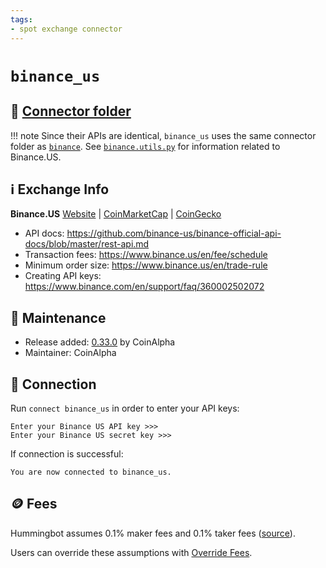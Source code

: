 ```yaml
---
tags:
- spot exchange connector
---
```


# `binance_us`

## 📁 [Connector folder](https://github.com/hummingbot/hummingbot/tree/master/hummingbot/connector/exchange/binance)

!!! note
    Since their APIs are identical, `binance_us` uses the same connector folder as [`binance`](../binance). See [`binance.utils.py`](https://github.com/hummingbot/hummingbot/blob/master/hummingbot/connector/exchange/binance/binance_utils.py#L60) for information related to Binance.US.

## ℹ️ Exchange Info

**Binance.US** [Website](https://binance.us/) | [CoinMarketCap](https://coinmarketcap.com/exchanges/binance-us/) | [CoinGecko](https://www.coingecko.com/en/exchanges/binance_us)

* API docs: https://github.com/binance-us/binance-official-api-docs/blob/master/rest-api.md
* Transaction fees: https://www.binance.us/en/fee/schedule
* Minimum order size: https://www.binance.us/en/trade-rule
* Creating API keys: https://www.binance.com/en/support/faq/360002502072

## 👷 Maintenance

* Release added: [0.33.0](/release-notes/0.33.0/) by CoinAlpha
* Maintainer: CoinAlpha

## 🔑 Connection

Run `connect binance_us` in order to enter your API keys:
 
```
Enter your Binance US API key >>>
Enter your Binance US secret key >>>
```

If connection is successful:
```
You are now connected to binance_us.
```

## 🪙 Fees

Hummingbot assumes 0.1% maker fees and 0.1% taker fees ([source](https://github.com/hummingbot/hummingbot/blob/master/hummingbot/connector/exchange/binance/binance_utils.py#L63)).

Users can override these assumptions with [Override Fees](/global-configs/override-fees/).
